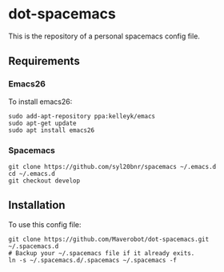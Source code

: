 # dot-spacemacs
This is the repository of a personal spacemacs config file.
## Requirements
### Emacs26
To install emacs26:
```
sudo add-apt-repository ppa:kelleyk/emacs
sudo apt-get update
sudo apt install emacs26

```
### Spacemacs
```
git clone https://github.com/syl20bnr/spacemacs ~/.emacs.d
cd ~/.emacs.d
git checkout develop
```
## Installation
To use this config file:
```
git clone https://github.com/Maverobot/dot-spacemacs.git ~/.spacemacs.d
# Backup your ~/.spacemacs file if it already exits.
ln -s ~/.spacemacs.d/.spacemacs ~/.spacemacs -f
```
